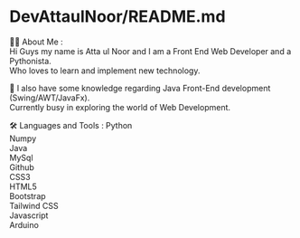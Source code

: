 # DevAttaulNoor/README.md  
  
👨‍💻 About Me :  
Hi Guys my name is Atta ul Noor and I am a Front End Web Developer and a Pythonista.  
Who loves to learn and implement new technology.  

👀 I also have some knowledge regarding Java Front-End development (Swing/AWT/JavaFx).  
Currently busy in exploring the world of Web Development.  

🛠️ Languages and Tools :
Python  
Numpy  
Java   
MySql  
Github   
CSS3  
HTML5  
Bootstrap  
Tailwind CSS  
Javascript  
Arduino  
